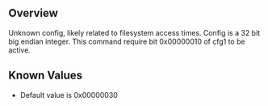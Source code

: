 ## Overview
Unknown config, likely related to filesystem access times. Config is a 32 bit big endian integer. This command require bit 0x00000010 of cfg1 to be active.

## Known Values
* Default value is 0x00000030
